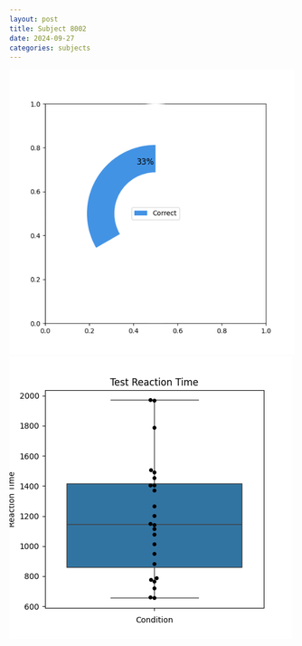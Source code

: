 ```yaml
---
layout: post
title: Subject 8002
date: 2024-09-27
categories: subjects
---
```


![](data/8002/run-1/8002_FN_acc_test.png)
![](data/8002/run-1/8002_FN_rt.png)
